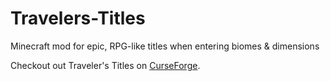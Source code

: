 # Travelers-Titles
Minecraft mod for epic, RPG-like titles when entering biomes &amp; dimensions

Checkout out Traveler's Titles on [CurseForge](https://www.curseforge.com/minecraft/mc-mods/travelers-titles).
